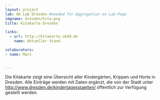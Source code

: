 ```yaml
---
layout: project
lab: OK Lab Dresden #needed for Aggregation on Lab-Page
imgname: dresden/kita.png
title: Kitakarte Dresden

links: 
  - url: http://kitakarte.okdd.de
    name: Aktueller Stand

colaborators:
- name: Marc


---
```


Die Kitakarte zeigt eine Übersicht aller Kindergärten, Krippen und Horte in Dresden. Alle Einträge werden mit Daten ergänzt, die von der Stadt unter http://www.dresden.de/kindertagesstaetten/ öffentlich zur Verfügung gestellt werden.

